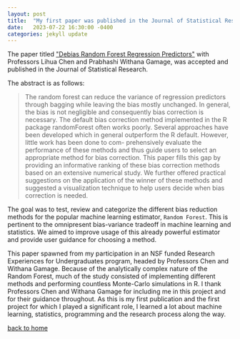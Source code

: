 ```yaml
---
layout: post
title:  "My first paper was published in the Journal of Statistical Research"
date:   2023-07-22 16:30:00 -0400
categories: jekyll update
---
```


The paper titled ["Debias Random Forest Regression Predictors"](https://www.researchgate.net/publication/372239538_Debias_random_forest_regression_predictors) with Professors Lihua Chen and Prabhashi Withana Gamage, was accepted and published in the Journal of Statistical Research. 

The abstract is as follows:
> The random forest can reduce the variance of regression predictors through bagging while leaving the bias mostly unchanged. In general, the bias is not negligible and consequently bias correction is necessary. The default bias correction method implemented in the R package randomForest often works poorly. Several approaches have been developed which in general outperform the R default. However, little work has been done to com- prehensively evaluate the performance of these methods and thus guide users to select an appropriate method for bias correction. This paper fills this gap by providing an informative ranking of these bias correction methods based on an extensive numerical study. We further offered practical suggestions on the application of the winner of these methods and suggested a visualization technique to help users decide when bias correction is needed. 

The goal was to test, review and categorize the different bias reduction methods for the popular machine learning estimator, ``Random Forest``. 
This is pertinent to the omnipresent bias-variance tradeoff in machine learning and statistics. 
We aimed to improve usage of this already powerful estimator and provide user guidance for choosing a method.

This paper spawned from my participation in an NSF funded Research Experiences for Undergraduates program, headed by Professors Chen and Withana Gamage. 
Because of the analytically complex nature of the Random Forest, much of the study consisted of implementing different methods and performing countless Monte-Carlo simulations in R. 
I thank Professors Chen and Withana Gamage for including me in this project and for their guidance throughout. 
As this is my first publication and the first project for which I played a significant role, I learned a lot about machine learning, statistics, programming and the research process along the way. 

[back to home](https://john-p-ryan.github.io)

